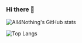 ### Hi there 👋
![All4Nothing's GitHub stats](https://github-readme-stats.vercel.app/api?username=All4Nothing&show_icons=true&theme=radical)

![Top Langs](https://github-readme-stats.vercel.app/api/top-langs/?username=All4Nothing&layout=Demo&theme=onedark)



<!--
**All4Nothing/All4Nothing** is a ✨ _special_ ✨ repository because its `README.md` (this file) appears on your GitHub profile.

Here are some ideas to get you started:

- 🔭 I’m currently working on ...
- 🌱 I’m currently learning ...
- 👯 I’m looking to collaborate on ...
- 🤔 I’m looking for help with ...
- 💬 Ask me about ...
- 📫 How to reach me: ...
- 😄 Pronouns: ...
- ⚡ Fun fact: ...
-->
